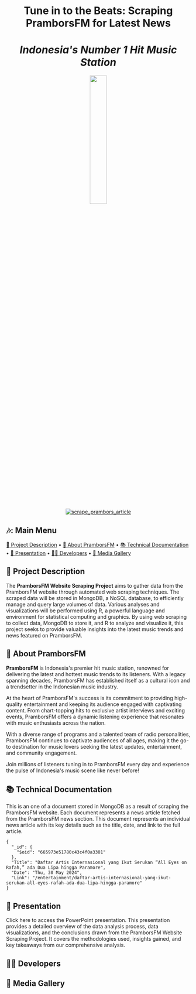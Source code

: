 <div align="center">
  <h1><strong>Tune in to the Beats: Scraping PramborsFM for Latest News</strong></h1>
  <h1><em>Indonesia's Number 1 Hit Music Station</em></h1>
  <p align="center" width="100%">
    <img width="30%" src="https://upload.wikimedia.org/wikipedia/id/thumb/d/d1/Prambors.svg/800px-Prambors.svg.png">
  </p>
  
[![scrape_prambors_article](https://github.com/rifdanid/scraping-prambors-article/actions/workflows/main.yml/badge.svg)](https://github.com/rifdanid/scraping-prambors-article/actions/workflows/main.yml)
</div>

## 🎶: Main Menu
</div>

[:mag_right: Project Description](#mag_right-project-description)
•
[:scroll: About PramborsFM](#scroll-about-pramborsfm)
•
[:books: Technical Documentation](#books-technical-documentation)
•
[:microphone: Presentation](#microphone-presentation)
•
[:man_technologist: Developers](#man_technologist-developers)
•
[:camera_flash: Media Gallery](#camera_flash-media-gallery)
</div>


## :mag_right: Project Description

The **PramborsFM Website Scraping Project** aims to gather data from the PramborsFM website through automated web scraping techniques. The scraped data will be stored in MongoDB, a NoSQL database, to efficiently manage and query large volumes of data. Various analyses and visualizations will be performed using R, a powerful language and environment for statistical computing and graphics. By using web scraping to collect data, MongoDB to store it, and R to analyze and visualize it, this project seeks to provide valuable insights into the latest music trends and news featured on PramborsFM.

## :scroll: About PramborsFM

**PramborsFM** is Indonesia's premier hit music station, renowned for delivering the latest and hottest music trends to its listeners. With a legacy spanning decades, PramborsFM has established itself as a cultural icon and a trendsetter in the Indonesian music industry.

At the heart of PramborsFM's success is its commitment to providing high-quality entertainment and keeping its audience engaged with captivating content. From chart-topping hits to exclusive artist interviews and exciting events, PramborsFM offers a dynamic listening experience that resonates with music enthusiasts across the nation.

With a diverse range of programs and a talented team of radio personalities, PramborsFM continues to captivate audiences of all ages, making it the go-to destination for music lovers seeking the latest updates, entertainment, and community engagement.

Join millions of listeners tuning in to PramborsFM every day and experience the pulse of Indonesia's music scene like never before!

## :books: Technical Documentation
This is an one of a document stored in MongoDB as a result of scraping the PramborsFM website. Each document represents a news article fetched from the PramborsFM news section. This document represents an individual news article with its key details such as the title, date, and link to the full article.

```mongodb
{
  "_id": {
    "$oid": "665973e51780c43c4f0a3301"
  },
  "Title": "Daftar Artis Internasional yang Ikut Serukan “All Eyes on Rafah,” ada Dua Lipa hingga Paramore",
  "Date": "Thu, 30 May 2024",
  "Link": "/entertainment/daftar-artis-internasional-yang-ikut-serukan-all-eyes-rafah-ada-dua-lipa-hingga-paramore"
}
```
## :microphone: Presentation
Click here to access the PowerPoint presentation. This presentation provides a detailed overview of the data analysis process, data visualizations, and the conclusions drawn from the PramborsFM Website Scraping Project. It covers the methodologies used, insights gained, and key takeaways from our comprehensive analysis.

## :man_technologist: Developers
## :camera_flash: Media Gallery





